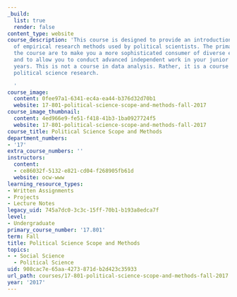 ```yaml
---
_build:
  list: true
  render: false
content_type: website
course_description: 'This course is designed to provide an introduction to a variety
  of empirical research methods used by political scientists. The primary aims of
  the course are to make you a more sophisticated consumer of diverse empirical research
  and to allow you to conduct advanced independent work in your junior and senior
  years. This is not a course in data analysis. Rather, it is a course on how to approach
  political science research.

  '
course_image:
  content: 0fee97a1-6341-ec4a-ea44-b376d32d70b1
  website: 17-801-political-science-scope-and-methods-fall-2017
course_image_thumbnail:
  content: 4ed966e9-fe51-f418-41b3-1ba0927724f5
  website: 17-801-political-science-scope-and-methods-fall-2017
course_title: Political Science Scope and Methods
department_numbers:
- '17'
extra_course_numbers: ''
instructors:
  content:
  - ce86032f-5132-e821-cd04-f268905fb61d
  website: ocw-www
learning_resource_types:
- Written Assignments
- Projects
- Lecture Notes
legacy_uid: 745a7dc0-3c3c-15ff-70b1-b193a8edca7f
level:
- Undergraduate
primary_course_number: '17.801'
term: Fall
title: Political Science Scope and Methods
topics:
- - Social Science
  - Political Science
uid: 908cac7e-65aa-4273-871d-b2d423c35933
url_path: courses/17-801-political-science-scope-and-methods-fall-2017
year: '2017'
---
```

